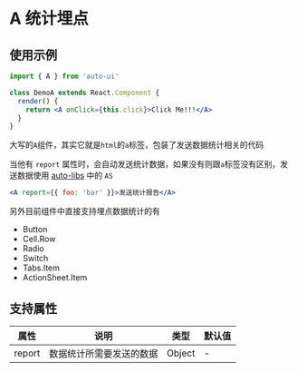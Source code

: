 ---
---

# A 统计埋点

## 使用示例

```jsx
import { A } from 'auto-ui'

class DemoA extends React.Component {
  render() {
    return <A onClick={this.click}>Click Me!!!</A>
  }
}
```

大写的`A`组件，其实它就是`html`的`a`标签，包装了发送数据统计相关的代码

当他有 `report` 属性时，会自动发送统计数据，如果没有则跟`a`标签没有区别，发送数据使用 [auto-libs](https://github.com/aotuzuche/auto-libs) 中的 `AS`

```jsx
<A report={{ foo: 'bar' }}>发送统计报告</A>
```

另外目前组件中直接支持埋点数据统计的有

- Button
- Cell.Row
- Radio
- Switch
- Tabs.Item
- ActionSheet.Item

## 支持属性

| 属性   | 说明                     | 类型   | 默认值 |
| ------ | ------------------------ | ------ | ------ |
| report | 数据统计所需要发送的数据 | Object | -      |
